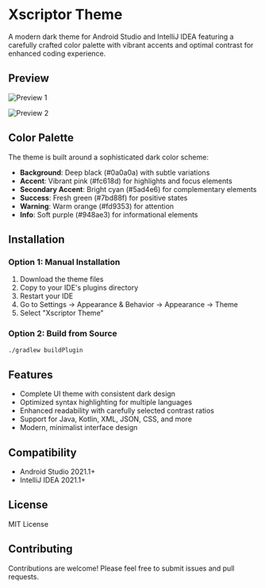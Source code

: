 # Xscriptor Theme

A modern dark theme for Android Studio and IntelliJ IDEA featuring a carefully crafted color palette with vibrant accents and optimal contrast for enhanced coding experience.

## Preview

![Preview 1](https://raw.githubusercontent.com/xscriptorcode/X/main/general/AndroidStudio/xscriptor-theme/preview/preview.png)

![Preview 2](https://raw.githubusercontent.com/xscriptorcode/X/main/general/AndroidStudio/xscriptor-theme/preview/preview2.png)

## Color Palette

The theme is built around a sophisticated dark color scheme:

- **Background**: Deep black (#0a0a0a) with subtle variations
- **Accent**: Vibrant pink (#fc618d) for highlights and focus elements
- **Secondary Accent**: Bright cyan (#5ad4e6) for complementary elements
- **Success**: Fresh green (#7bd88f) for positive states
- **Warning**: Warm orange (#fd9353) for attention
- **Info**: Soft purple (#948ae3) for informational elements

## Installation

### Option 1: Manual Installation
1. Download the theme files
2. Copy to your IDE's plugins directory
3. Restart your IDE
4. Go to Settings → Appearance & Behavior → Appearance → Theme
5. Select "Xscriptor Theme"

### Option 2: Build from Source
```bash
./gradlew buildPlugin
```

## Features

- Complete UI theme with consistent dark design
- Optimized syntax highlighting for multiple languages
- Enhanced readability with carefully selected contrast ratios
- Support for Java, Kotlin, XML, JSON, CSS, and more
- Modern, minimalist interface design

## Compatibility

- Android Studio 2021.1+
- IntelliJ IDEA 2021.1+

## License

MIT License

## Contributing

Contributions are welcome! Please feel free to submit issues and pull requests.